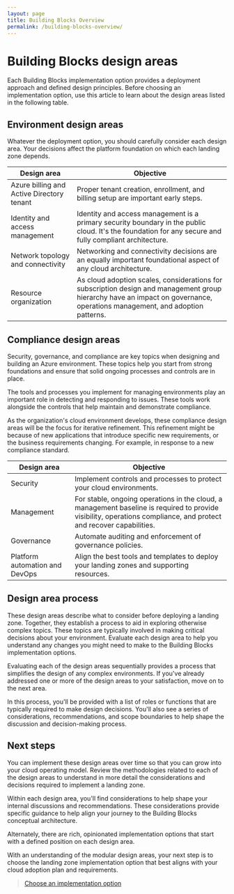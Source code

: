 ```yaml
---
layout: page
title: Building Blocks Overview
permalink: /building-blocks-overview/
---
```


# Building Blocks design areas

Each Building Blocks implementation option provides a deployment approach and defined design principles. Before choosing an implementation option, use this article to learn about the design areas listed in the following table.

## Environment design areas

Whatever the deployment option, you should carefully consider each design area. Your decisions affect the platform foundation on which each landing zone depends.

| Design area | Objective 
|--|--|
| Azure billing and Active Directory tenant | Proper tenant creation, enrollment, and billing setup are important early steps. 
| Identity and access management | Identity and access management is a primary security boundary in the public cloud. It's the foundation for any secure and fully compliant architecture. 
| Network topology and connectivity | Networking and connectivity decisions are an equally important foundational aspect of any cloud architecture. 
| Resource organization | As cloud adoption scales, considerations for subscription design and management group hierarchy have an impact on governance, operations management, and adoption patterns. 

## Compliance design areas

Security, governance, and compliance are key topics when designing and building an Azure environment. These topics help you start from strong foundations and ensure that solid ongoing processes and controls are in place.

The tools and processes you implement for managing environments play an important role in detecting and responding to issues. These tools work alongside the controls that help maintain and demonstrate compliance.

As the organization's cloud environment develops, these compliance design areas will be the focus for iterative refinement. This refinement might be because of new applications that introduce specific new requirements, or the business requirements changing. For example, in response to a new compliance standard.

| Design area | Objective 
|--|--|
| Security | Implement controls and processes to protect your cloud environments. 
| Management | For stable, ongoing operations in the cloud, a management baseline is required to provide visibility, operations compliance, and protect and recover capabilities. 
| Governance | Automate auditing and enforcement of governance policies. 
| Platform automation and DevOps | Align the best tools and templates to deploy your landing zones and supporting resources. 

## Design area process

These design areas describe what to consider before deploying a landing zone. Together, they establish a process to aid in exploring otherwise complex topics. These topics are typically involved in making critical decisions about your environment. Evaluate each design area to help you understand any changes you might need to make to the Building Blocks implementation options.

Evaluating each of the design areas sequentially provides a process that simplifies the design of any complex environments. If you've already addressed one or more of the design areas to your satisfaction, move on to the next area.

In this process, you'll be provided with a list of roles or functions that are typically required to make design decisions. You'll also see a series of considerations, recommendations, and scope boundaries to help shape the discussion and decision-making process.

## Next steps

You can implement these design areas over time so that you can grow into your cloud operating model. Review the methodologies related to each of the design areas to understand in more detail the considerations and decisions required to implement a landing zone.

Within each design area, you'll find considerations to help shape your internal discussions and recommendations. These considerations provide specific guidance to help align your journey to the Building Blocks conceptual architecture.

Alternately, there are rich, opinionated implementation options that start with a defined position on each design area.

With an understanding of the modular design areas, your next step is to choose the landing zone implementation option that best aligns with your cloud adoption plan and requirements.


> [Choose an implementation option](./implementation-options.md)
